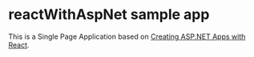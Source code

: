 # reactWithAspNet sample app
This is a Single Page Application based on [Creating ASP.NET Apps with React](https://www.red-gate.com/simple-talk/dotnet/net-development/creating-asp-net-apps-with-react/?utm_campaign=dotNET%20Weekly&utm_medium=email&utm_source=week-36_year-2019).